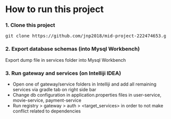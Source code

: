 # How to run this project

### 1. Clone this project 
<pre>
git clone https://github.com/jnp2018/mid-project-222474653.git
</pre>

### 2. Export database schemas (into Mysql Workbench)
Export dump file in services folder into Mysql Workbench

### 3. Run gateway and services (on Intelliji IDEA)
- Open one of gateway/service folders in Intelliji and add all remaining services via gradle tab on right side bar
- Change db configuration in application.properties files in user-service, movie-service, payment-service
- Run registry > gateway > auth > <target_services> in order to not make conflict related to dependencies
